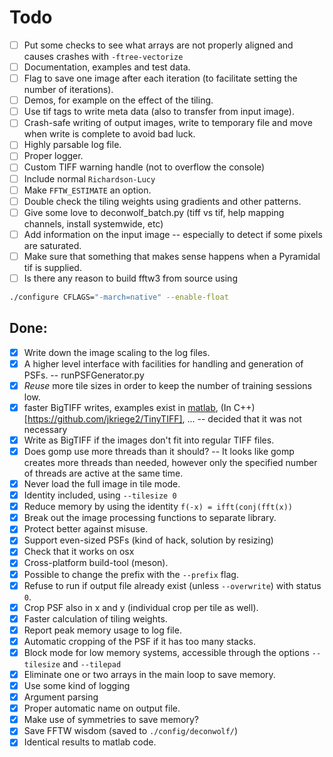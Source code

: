 # Todo
 - [ ] Put some checks to see what arrays are not properly aligned and causes crashes with `-ftree-vectorize`
 - [ ] Documentation, examples and test data.
 - [ ] Flag to save one image after each iteration (to facilitate setting the number of iterations).
 - [ ] Demos, for example on the effect of the tiling.
 - [ ] Use tif tags to write meta data (also to transfer from input image).
 - [ ] Crash-safe writing of output images, write to temporary file and move when write is complete to avoid bad luck.
 - [ ] Highly parsable log file.
 - [ ] Proper logger.
 - [ ] Custom TIFF warning handle (not to overflow the console)
 - [ ] Include normal `Richardson-Lucy`
 - [ ] Make `FFTW_ESTIMATE` an option.
 - [ ] Double check the tiling weights using gradients and other patterns.
 - [ ] Give some love to deconwolf_batch.py (tiff vs tif, help mapping channels, install systemwide, etc)
 - [ ] Add information on the input image -- especially to detect if some pixels are saturated.
 - [ ] Make sure that something that makes sense happens when a Pyramidal tif is supplied.
 - [ ] Is there any reason to build fftw3 from source using
 ``` bash
 ./configure CFLAGS="-march=native" --enable-float
 ```

## Done:
 - [x] Write down the image scaling to the log files.
 - [x] A higher level interface with facilities for handling and generation of PSFs. -- runPSFGenerator.py
 - [x] *Reuse* more tile sizes in order to keep the number of training sessions low.
 - [x] faster BigTIFF writes, examples exist in [matlab](https://github.com/rharkes/Fast_Tiff_Write/blob/master/Fast_BigTiff_Write.m), (In C++)[https://github.com/jkriege2/TinyTIFF], ... -- decided that it was not necessary
 - [x] Write as BigTIFF if the images don't fit into regular TIFF files.
 - [x] Does gomp use more threads than it should? -- It looks like gomp creates more threads than needed, however only the specified number of threads are active at the same time.
 - [x] Never load the full image in tile mode.
 - [x] Identity included, using `--tilesize 0`
 - [x] Reduce memory by using the identity `f(-x) = ifft(conj(fft(x))`
 - [x] Break out the image processing functions to separate library.
 - [x] Protect better against misuse.
 - [x] Support even-sized PSFs (kind of hack, solution by resizing)
 - [x] Check that it works on osx
 - [x] Cross-platform build-tool (meson).
 - [x] Possible to change the prefix with the `--prefix` flag.
 - [x] Refuse to run if output file already exist (unless `--overwrite`) with status `0`.
 - [x] Crop PSF also in x and y (individual crop per tile as well).
 - [x] Faster calculation of tiling weights.
 - [x] Report peak memory usage to log file.
 - [x] Automatic cropping of the PSF if it has too many stacks.
 - [x] Block mode for low memory systems, accessible through the options `--tilesize` and `--tilepad`
 - [x] Eliminate one or two arrays in the main loop to save memory.
 - [x] Use some kind of logging
 - [x] Argument parsing
 - [x] Proper automatic name on output file.
 - [x] Make use of symmetries to save memory?
 - [x] Save FFTW wisdom (saved to `./config/deconwolf/`)
 - [x] Identical results to matlab code.
